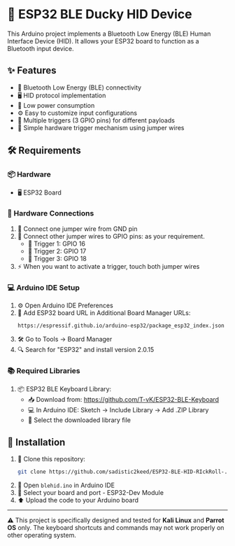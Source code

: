 # 🦆 ESP32 BLE Ducky HID Device

This Arduino project implements a Bluetooth Low Energy (BLE) Human Interface Device (HID). It allows your ESP32 board to function as a Bluetooth input device.

## ✨ Features

- 📡 Bluetooth Low Energy (BLE) connectivity
- 🖥️ HID protocol implementation
- 🔋 Low power consumption
- ⚙️ Easy to customize input configurations
- 🔘 Multiple triggers (3 GPIO pins) for different payloads
- 🔌 Simple hardware trigger mechanism using jumper wires

## 🛠️ Requirements

### 📦 Hardware

- 🖥️ ESP32 Board

### 🔧 Hardware Connections

1. 🔌 Connect one jumper wire from GND pin
2. 📍 Connect other jumper wires to GPIO pins: as your requirement.
   - 🎯 Trigger 1: GPIO 16
   - 🎯 Trigger 2: GPIO 17
   - 🎯 Trigger 3: GPIO 18
3. ⚡ When you want to activate a trigger, touch both jumper wires

### 💻 Arduino IDE Setup

1. ⚙️ Open Arduino IDE Preferences
2. 🔗 Add ESP32 board URL in Additional Board Manager URLs:
   ```
   https://espressif.github.io/arduino-esp32/package_esp32_index.json
   ```
3. 🛠️ Go to Tools → Board Manager
4. 🔍 Search for "ESP32" and install version 2.0.15

### 📚 Required Libraries

1. 📦 ESP32 BLE Keyboard Library:
   - 📥 Download from: https://github.com/T-vK/ESP32-BLE-Keyboard
   - 💻 In Arduino IDE: Sketch → Include Library → Add .ZIP Library
   - 📁 Select the downloaded library file

## 🚀 Installation

1. 📂 Clone this repository:
   ```bash
   git clone https://github.com/sadistic2keed/ESP32-BLE-HID-RIckRoll-.git
   ```
2. 📝 Open `blehid.ino` in Arduino IDE
3. 🎯 Select your board and port - ESP32-Dev Module
4. ⬆️ Upload the code to your Arduino board

---

⚠️ This project is specifically designed and tested for **Kali Linux** and **Parrot OS** only. The keyboard shortcuts and commands may not work properly on other operating system.